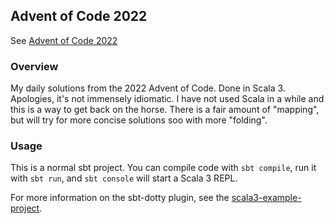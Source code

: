 ## Advent of Code 2022

See [Advent of Code 2022](https://adventofcode.com)

### Overview

My daily solutions from the 2022 Advent of Code. Done in Scala 3. Apologies, it's not immensely idiomatic. I have not used Scala in a while and this is a way to get back on the horse. There is a fair amount of "mapping", but will try for more concise solutions soo with more "folding".

### Usage

This is a normal sbt project. You can compile code with `sbt compile`, run it with `sbt run`, and `sbt console` will start a Scala 3 REPL.

For more information on the sbt-dotty plugin, see the
[scala3-example-project](https://github.com/scala/scala3-example-project/blob/main/README.md).

